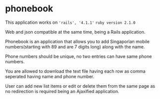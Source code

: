 phonebook
==========

This application works on `'rails', '4.1.1'`
`ruby version 2.1.0`

Web and json compatible at the same time, being a Rails application.

Phonebook is an application that allows you to add Singaporian mobile numbers(starting with 89 and are 7 digits long) along with the name.

Phone numbers should be unique, no two entries can have same phone numbers.

You are allowed to download the text file having each row as comma seperated having name and phone number.

User can add new list items or edit or delete them from the same page as no redirection is required being an Ajaxified application.
